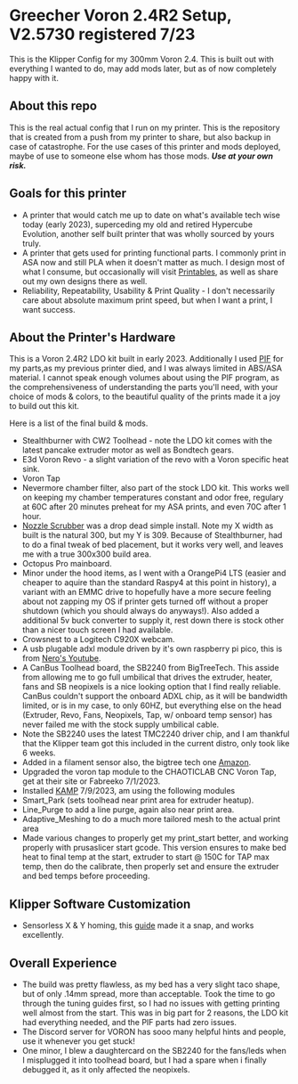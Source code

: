 # Greecher Voron 2.4R2 Setup, V2.5730 registered 7/23

This is the Klipper Config for my 300mm Voron 2.4. This is built out with everything I wanted to do, may add mods later, but as of now completely happy with it.

## About this repo

This is the real actual config that I run on my printer. This is the repository that is created from a push from my printer to share, but also backup in case of catastrophe.  For the use cases of this printer and mods deployed, maybe of use to someone else whom has those mods. ***Use at your own risk.***

## Goals for this printer
* A printer that would catch me up to date on what's available tech wise today (early 2023), superceding my old and retired Hypercube Evolution, another self built printer that was wholly sourced by yours truly.
* A printer that gets used for printing functional parts. I commonly print in ASA now and still PLA when it doesn't matter as much.  I design most of what I consume, but occasionally will visit [Printables](https://www.printables.com), as well as share out my own designs there as well.
* Reliability, Repeatability, Usability & Print Quality - I don't necessarily care about absolute maximum print speed, but when I want a print, I want success.

## About the Printer's Hardware

This is a Voron 2.4R2 LDO kit built in early 2023.  Additionally I used [PIF](https://pif.voron.dev/) for my parts,as my previous printer died, and I was always limited in ABS/ASA material.  I cannot speak enough volumes about using the PIF program, as the comprehensiveness of understanding the parts you'll need, with your choice of mods & colors, to the beautiful quality of the prints made it a joy to build out this kit.

Here is a list of the final build & mods.

* Stealthburner with CW2 Toolhead - note the LDO kit comes with the latest pancake extruder motor as well as Bondtech gears.
* E3d Voron Revo - a slight variation of the revo with a Voron specific heat sink.
* Voron Tap
* Nevermore chamber filter, also part of the stock LDO kit.  This works well on keeping my chamber temperatures constant and odor free, regulary at 60C after 20 minutes preheat for my ASA prints, and even 70C after 1 hour.
* [Nozzle Scrubber](https://www.teamfdm.com/files/file/188-decontaminator-purge-bucket/) was a drop dead simple install.  Note my X width as built is the natural 300, but my Y is 309.  Because of Stealthburner, had to do a final tweak of bed placement, but it works very well, and leaves me with a true 300x300 build area. 
* Octopus Pro mainboard.
* Minor under the hood items, as I went with a OrangePi4 LTS (easier and cheaper to aquire than the standard Raspy4 at this point in history), a variant with an EMMC drive to hopefully have a more secure feeling about not zapping my OS if printer gets turned off without a proper shutdown (which you should always do anyways!).  Also added a additional 5v buck converter to supply it, rest down there is stock other than a nicer touch screen I had available.
* Crowsnest to a Logitech C920X webcam.
* A usb plugable adxl module driven by it's own raspberry pi pico, this is from [Nero's Youtube](https://www.youtube.com/watch?v=W_VHbT_tsZw&ab_channel=NERO3D).
* A CanBus Toolhead board, the SB2240 from BigTreeTech.  This asside from allowing me to go full umbilical that drives the extruder, heater, fans and SB neopixels is a nice looking option that I find really reliable.  CanBus couldn't support the onboard ADXL chip, as it will be bandwidth limited, or is in my case, to only 60HZ, but everything else on the head (Extruder, Revo, Fans, Neopixels, Tap, w/ onboard temp sensor) has never failed me with the stock supply umbilical cable.
* Note the SB2240 uses the latest TMC2240 driver chip, and I am thankful that the Klipper team got this included in the current distro, only took like 6 weeks.
* Added in a filament sensor also, the bigtree tech one [Amazon](https://www.amazon.com/gp/product/B07ZTM9CSQ/ref=ppx_yo_dt_b_search_asin_title?ie=UTF8&psc=1).
* Upgraded the voron tap module to the CHAOTICLAB CNC Voron Tap, get at their site or Fabreeko 7/1/2023.
* Installed [KAMP](https://github.com/kyleisah/Klipper-Adaptive-Meshing-Purging/blob/main/README.md) 7/9/2023, am using the following modules
*   Smart_Park (sets toolhead near print area for extruder heatup).
*   Line_Purge to add a line purge, again also near print area.
*   Adaptive_Meshing to do a much more tailored mesh to the actual print area
* Made various changes to properly get my print_start better, and working properly with prusaslicer start gcode. This version ensures to make bed heat to final temp at the start, extruder to start @ 150C for TAP max temp, then do the calibrate, then properly set and ensure the extruder and bed temps before proceeding.

## Klipper Software Customization
* Sensorless X & Y homing, this [guide](https://docs.vorondesign.com/community/howto/clee/sensorless_xy_homing.html) made it a snap, and works excellently.

## Overall Experience
* The build was pretty flawless, as my bed has a very slight taco shape, but of only .14mm spread, more than acceptable.  Took the time to go through the tuning guides first, so I had no issues with getting printing well almost from the start.  This was in big part for 2 reasons, the LDO kit had everything needed, and the PIF parts had zero issues.
* The Discord server for VORON has sooo many helpful hints and people, use it whenever you get stuck!
* One minor, I blew a daughtercard on the SB2240 for the fans/leds when I misplugged it into toolhead board, but I had a spare when i finally debugged it, as it only affected the neopixels.

